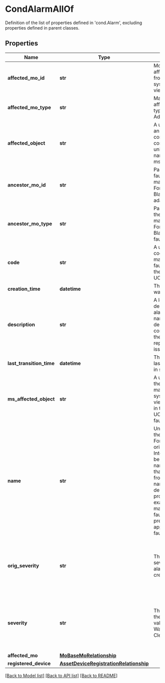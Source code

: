 # CondAlarmAllOf

Definition of the list of properties defined in 'cond.Alarm', excluding properties defined in parent classes.
## Properties
Name | Type | Description | Notes
------------ | ------------- | ------------- | -------------
**affected_mo_id** | **str** | MoId of the affected object from the managed system&#39;s point of view. | [optional] 
**affected_mo_type** | **str** | Managed system affected object type. For example Adaptor, FI, CIMC. | [optional] 
**affected_object** | **str** | A unique key for an alarm instance, consists of a combination of a unique system name and msAffectedObject. | [optional] 
**ancestor_mo_id** | **str** | Parent MoId of the fault from managed system. For example, Blade moid for adaptor fault. | [optional] 
**ancestor_mo_type** | **str** | Parent MO type of the fault from managed system. For example, Blade for adaptor fault. | [optional] 
**code** | **str** | A unique alarm code. For alarms mapped from UCS faults, this will be the same as the UCS fault code. | [optional] 
**creation_time** | **datetime** | The time the alarm was created. | [optional] 
**description** | **str** | A longer description of the alarm than the name. The description contains details of the component reporting the issue. | [optional] 
**last_transition_time** | **datetime** | The time the alarm last had a change in severity. | [optional] 
**ms_affected_object** | **str** | A unique key for the alarm from the managed system&#39;s point of view. For example, in the case of UCS, this is the fault&#39;s dn. | [optional] 
**name** | **str** | Uniquely identifies the type of alarm. For alarms originating from Intersight, this will be a descriptive name. For alarms that are mapped from faults, the name will be derived from fault properties. For example, alarms mapped from UCS faults will use a prefix of UCS and appended with the fault code. | [optional] 
**orig_severity** | **str** | The original severity when the alarm was first created. | [optional]  if omitted the server will use the default value of "None"
**severity** | **str** | The severity of the alarm. Valid values are Critical, Warning, Info, and Cleared. | [optional]  if omitted the server will use the default value of "None"
**affected_mo** | [**MoBaseMoRelationship**](MoBaseMoRelationship.md) |  | [optional] 
**registered_device** | [**AssetDeviceRegistrationRelationship**](AssetDeviceRegistrationRelationship.md) |  | [optional] 

[[Back to Model list]](../README.md#documentation-for-models) [[Back to API list]](../README.md#documentation-for-api-endpoints) [[Back to README]](../README.md)


